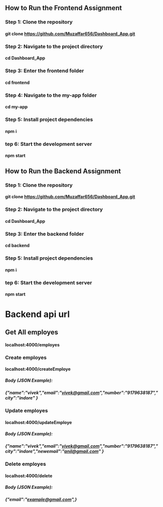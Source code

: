## How to Run the Frontend Assignment
### Step 1: Clone the repository
#### git clone https://github.com/Muzaffar656/Dashboard_App.git
### Step 2: Navigate to the project directory
#### cd Dashboard_App
### Step 3: Enter the frontend folder
#### cd frontend
### Step 4: Navigate to the my-app folder
#### cd my-app 
### Step 5: Install project dependencies
#### npm i
### tep 6: Start the development server
#### npm start


## How to Run the Backend Assignment
### Step 1: Clone the repository
#### git clone https://github.com/Muzaffar656/Dashboard_App.git
### Step 2: Navigate to the project directory
#### cd Dashboard_App
### Step 3: Enter the backend folder
#### cd backend
### Step 5: Install project dependencies
#### npm i
### tep 6: Start the development server
#### npm start

# Backend api url
## Get All employes 
#### localhost:4000/employes
### Create employes
#### localhost:4000/createEmploye
##### Body (JSON Example):
##### {"name":"vivek","email":"vivek@gmail.com","number":"9179638187","city":"indore" }
### Update employes
#### localhost:4000/updateEmploye
##### Body (JSON Example):
##### {"name":"vivek","email":"vivek@gmail.com","number":"9179638187","city":"indore","newemail":"anil@gmail.com" }
### Delete employes
#### localhost:4000/delete
##### Body (JSON Example):
##### {"email":"example@gmail.com",}
